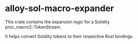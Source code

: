 # alloy-sol-macro-expander

This crate contains the expansion logic for a Solidity proc_macro2::TokenStream.

It helps convert Solidity tokens to their respective Rust bindings.